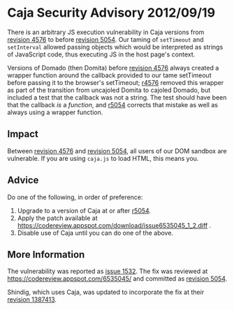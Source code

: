 # Caja Security Advisory 2012/09/19 #

There is an arbitrary JS execution vulnerability in Caja versions from [revision 4576](https://code.google.com/p/google-caja/source/detail?r=4576) to before [revision 5054](https://code.google.com/p/google-caja/source/detail?r=5054). Our taming of `setTimeout` and `setInterval` allowed passing objects which would be interpreted as strings of JavaScript code, thus executing JS in the host page's context.

Versions of Domado (then Domita) before [revision 4576](https://code.google.com/p/google-caja/source/detail?r=4576) always created a wrapper function around the callback provided to our tame setTimeout before passing it to the browser's setTimeout; [r4576](https://code.google.com/p/google-caja/source/detail?r=4576) removed this wrapper as part of the transition from uncajoled Domita to cajoled Domado, but included a test that the callback was not a string. The test should have been that the callback _is_ a _function_, and [r5054](https://code.google.com/p/google-caja/source/detail?r=5054) corrects that mistake as well as always using a wrapper function.

## Impact ##

Between [revision 4576](https://code.google.com/p/google-caja/source/detail?r=4576) and [revision 5054](https://code.google.com/p/google-caja/source/detail?r=5054), all users of our DOM sandbox are vulnerable. If you are using `caja.js` to load HTML, this means you.

## Advice ##

Do one of the following, in order of preference:

  1. Upgrade to a version of Caja at or after [r5054](https://code.google.com/p/google-caja/source/detail?r=5054).
  1. Apply the patch available at https://codereview.appspot.com/download/issue6535045_1_2.diff .
  1. Disable use of Caja until you can do one of the above.

## More Information ##

The vulnerability was reported as [issue 1532](https://code.google.com/p/google-caja/issues/detail?id=1532).
The fix was reviewed at https://codereview.appspot.com/6535045/ and committed as [revision 5054](https://code.google.com/p/google-caja/source/detail?r=5054).

Shindig, which uses Caja, was updated to incorporate the fix at their [revision 1387413](http://svn.apache.org/viewvc?view=revision&revision=1387413).